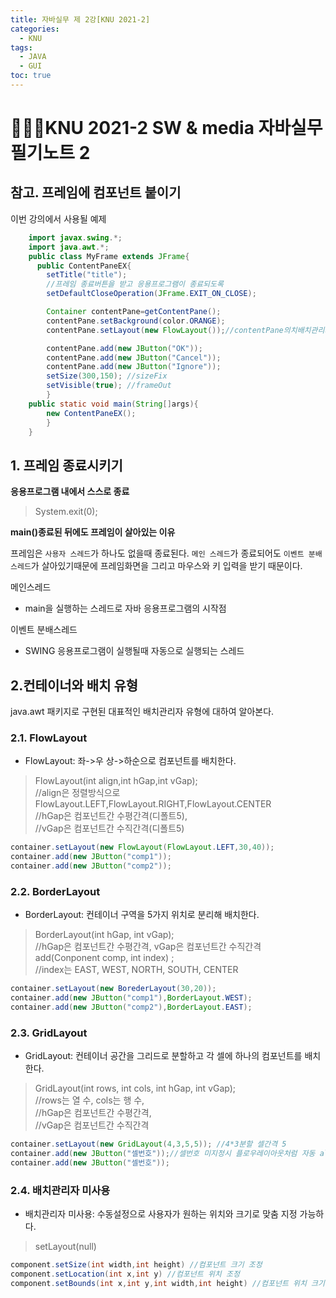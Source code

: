 ```yaml
---
title: 자바실무 제 2강[KNU 2021-2]
categories:
  - KNU
tags:
  - JAVA
  - GUI
toc: true
---
```


# 👨‍💻🏫KNU 2021-2 SW & media 자바실무 필기노트 2

## 참고. 프레임에 컴포넌트 붙이기

이번 강의에서 사용될 예제

~~~java
    import javax.swing.*;
    import java.awt.*;
    public class MyFrame extends JFrame{
      public ContentPaneEX{
        setTitle("title");
        //프레임 종료버튼을 받고 응용프로그램이 종료되도록
        setDefaultCloseOperation(JFrame.EXIT_ON_CLOSE);

        Container contentPane=getContentPane();
        contentPane.setBackground(color.ORANGE);
        contentPane.setLayout(new FlowLayout());//contentPane의치배치관리자는 FlowLayout

        contentPane.add(new JButton("OK"));
        contentPane.add(new JButton("Cancel"));
        contentPane.add(new JButton("Ignore"));
        setSize(300,150); //sizeFix
        setVisible(true); //frameOut
        }
    public static void main(String[]args){
        new ContentPaneEX();
        }
    }
~~~

## 1. 프레임 종료시키기

**응용프로그램 내에서 스스로 종료**
> System.exit(0);

**main()종료된 뒤에도 프레임이 살아있는 이유**

프레임은 `사용자 스레드`가 하나도 없을때 종료된다. `메인 스레드`가 종료되어도 `이벤트 분배스레드`가 살아있기때문에 프레임화면을 그리고 마우스와 키 입력을 받기 때문이다.

메인스레드

- main을 실행하는 스레드로 자바 응용프로그램의 시작점

이벤트 분배스레드

- SWING 응용프로그램이 실행될때 자동으로 실행되는 스레드

## 2.컨테이너와 배치 유형

java.awt 패키지로 구현된 대표적인 배치관리자 유형에 대하여 알아본다.

### 2.1. FlowLayout

- FlowLayout: 좌->우 상->하순으로 컴포넌트를 배치한다.

>FlowLayout(int align,int hGap,int vGap); <br>
    //align은 정렬방식으로 FlowLayout.LEFT,FlowLayout.RIGHT,FlowLayout.CENTER <br>
    //hGap은 컴포넌트간 수평간격(디폴트5), <br>//vGap은 컴포넌트간 수직간격(디폴트5)

~~~java
container.setLayout(new FlowLayout(FlowLayout.LEFT,30,40));
container.add(new JButton("comp1"));
container.add(new JButton("comp2"));
~~~

### 2.2. BorderLayout

- BorderLayout: 컨테이너 구역을 5가지 위치로 분리해 배치한다.

>BorderLayout(int hGap, int vGap);<br>
    //hGap은 컴포넌트간 수평간격, vGap은 컴포넌트간 수직간격
>add(Conponent comp, int index) ;<br>
    //index는 EAST, WEST, NORTH, SOUTH, CENTER

~~~java
container.setLayout(new BorederLayout(30,20));
container.add(new JButton("comp1"),BorderLayout.WEST);
container.add(new JButton("comp2"),BorderLayout.EAST);
~~~

### 2.3. GridLayout

- GridLayout: 컨테이너 공간을 그리드로 분할하고 각 셀에 하나의 컴포넌트를 배치한다.

>GridLayout(int rows, int cols, int hGap, int vGap);<br>
    //rows는 열 수, cols는 행 수, <br>//hGap은 컴포넌트간 수평간격, <br>//vGap은 컴포넌트간 수직간격

~~~java
container.setLayout(new GridLayout(4,3,5,5)); //4*3분할 셀간격 5
container.add(new JButton("셀번호"));//셀번호 미지정시 플로우레이아웃처럼 자동 align된다.
container.add(new JButton("셀번호"));
~~~

### 2.4. 배치관리자 미사용

- 배치관리자 미사용: 수동설정으로 사용자가 원하는 위치와 크기로 맞춤 지정 가능하다.

>setLayout(null)

~~~java
component.setSize(int width,int height) //컴포넌트 크기 조정
component.setLocation(int x,int y) //컴포넌트 위치 조정
component.setBounds(int x,int y,int width,int height) //컴포넌트 위치 크기 동시지정
~~~
